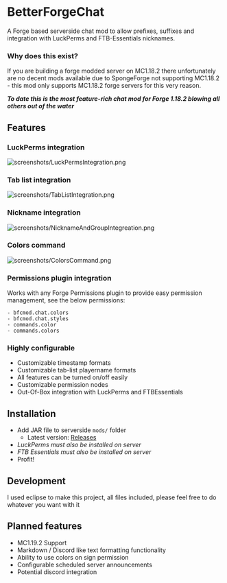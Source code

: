 # BetterForgeChat
A Forge based serverside chat mod to allow prefixes, suffixes and integration with LuckPerms and FTB-Essentials nicknames.

### Why does this exist?
If you are building a forge modded server on MC1.18.2 there unfortunately are no decent mods available due to SpongeForge not supporting MC1.18.2 - this mod only supports MC1.18.2 forge servers for this very reason.

***To date this is the most feature-rich chat mod for Forge 1.18.2 blowing all others out of the water***

## Features
### LuckPerms integration
![screenshots/LuckPermsIntegration.png](https://github.com/abc123me/BetterForgeChat/raw/main/screenshots/LuckPermsIntegration.png)
### Tab list integration
![screenshots/TabListIntegration.png](https://github.com/abc123me/BetterForgeChat/raw/main/screenshots/TabListIntegration.png)
### Nickname integration
![screenshots/NicknameAndGroupIntegreation.png](https://github.com/abc123me/BetterForgeChat/raw/main/screenshots/NicknameAndGroupIntegreation.png)
### Colors command
![screenshots/ColorsCommand.png](https://github.com/abc123me/BetterForgeChat/raw/main/screenshots/ColorsCommand.png)
### Permissions plugin integration
Works with any Forge Permissions plugin to provide easy permission management, see the below permissions:
```
- bfcmod.chat.colors
- bfcmod.chat.styles
- commands.color
- commands.colors
```
### Highly configurable
 - Customizable timestamp formats
 - Customizable tab-list playername formats
 - All features can be turned on/off easily
 - Customizable permission nodes
 - Out-Of-Box integration with LuckPerms and FTBEssentials


## Installation
- Add JAR file to serverside `mods/` folder
  - Latest version: [Releases](https://github.com/abc123me/BetterForgeChat/releases)
- *LuckPerms must also be installed on server*
- *FTB Essentials must also be installed on server*
- Profit!

## Development
I used eclipse to make this project, all files included, please feel free to do whatever you want with it

## Planned features
- MC1.19.2 Support
- Markdown / Discord like text formatting functionality
- Ability to use colors on sign permission
- Configurable scheduled server announcements
- Potential discord integration
